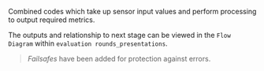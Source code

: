Combined codes which take up sensor input values and perform processing to output required metrics.

The outputs and relationship to next stage can be viewed in the `Flow Diagram` within `evaluation rounds_presentations`.

> *Failsafes* have been added for protection against errors.
